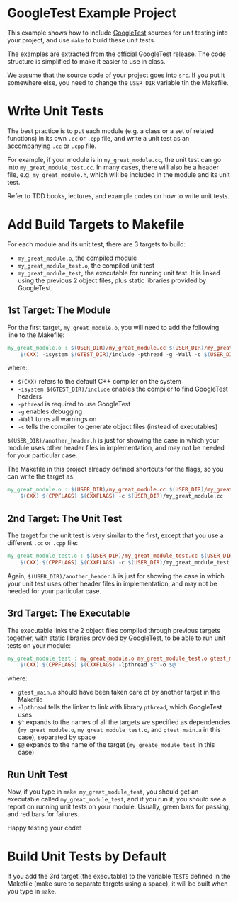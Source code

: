 GoogleTest Example Project
==========================

This example shows how to include [GoogleTest](https://github.com/google/googletest) sources for unit testing into your project, and use ```make``` to build these unit tests.

The examples are extracted from the official GoogleTest release.
The code structure is simplified to make it easier to use in class.

We assume that the source code of your project goes into ```src```. If you put it somewhere else, you need to change the ```USER_DIR``` variable tin the Makefile.

# Write Unit Tests

The best practice is to put each module (e.g. a class or a set of related functions) in its own ```.cc``` or ```.cpp``` file, and write a unit test as an accompanying ```.cc``` or ```.cpp``` file.

For example, if your module is in ```my_great_module.cc```, the unit test can go into ```my_great_module_test.cc```.
In many cases, there will also be a header file, e.g. ```my_great_module.h```, which will be included in the module and its unit test.

Refer to TDD books, lectures, and example codes on how to write unit tests.

# Add Build Targets to Makefile

For each module and its unit test, there are 3 targets to build:

* ```my_great_module.o```, the compiled module
* ```my_great_module_test.o```, the compiled unit test
* ```my_great_module_test```, the executable for running unit test. It is linked using the previous 2 object files, plus static libraries provided by GoogleTest.

## 1st Target: The Module

For the first target, ```my_great_module.o```, you will need to add the following line to the Makefile:

```makefile
my_great_module.o : $(USER_DIR)/my_great_module.cc $(USER_DIR)/my_great_module.h $(USER_DIR)/another_header.h $(GTEST_HEADERS)
    $(CXX) -isystem $(GTEST_DIR)/include -pthread -g -Wall -c $(USER_DIR)/my_great_module.cc
```

where:
- ```$(CXX)``` refers to the default C++ compiler on the system
- ```-isystem $(GTEST_DIR)/include``` enables the compiler to find GoogleTest headers
- ```-pthread``` is required to use GoogleTest
- ```-g``` enables debugging
- ```-Wall``` turns all warnings on
- ```-c``` tells the compiler to generate object files (instead of executables)

```$(USER_DIR)/another_header.h``` is just for showing the case in which your module uses other header files in implementation, and may not be needed for your particular case.

The Makefile in this project already defined shortcuts for the flags, so you can write the target as:

```makefile
my_great_module.o : $(USER_DIR)/my_great_module.cc $(USER_DIR)/my_great_module.h $(USER_DIR)/another_header.h $(GTEST_HEADERS)
    $(CXX) $(CPPFLAGS) $(CXXFLAGS) -c $(USER_DIR)/my_great_module.cc
```

## 2nd Target: The Unit Test

The target for the unit test is very similar to the first, except that you use a different ```.cc``` or ```.cpp``` file:

```makefile
my_great_module_test.o : $(USER_DIR)/my_great_module_test.cc $(USER_DIR)/my_great_module.h $(USER_DIR)/another_header.h $(GTEST_HEADERS)
    $(CXX) $(CPPFLAGS) $(CXXFLAGS) -c $(USER_DIR)/my_great_module_test.cc
```
Again, ```$(USER_DIR)/another_header.h``` is just for showing the case in which your unit test uses other header files in implementation, and may not be needed for your particular case.

## 3rd Target: The Executable

The executable links the 2 object files compiled through previous targets together, with static libraries provided by GoogleTest, to be able to run unit tests on your module:

```makefile
my_great_module_test : my_great_module.o my_great_module_test.o gtest_main.a
    $(CXX) $(CPPFLAGS) $(CXXFLAGS) -lpthread $^ -o $@
```

where:
- ```gtest_main.a``` should have been taken care of by another target in the Makefile
- ```-lpthread``` tells the linker to link with library ```pthread```, which GoogleTest uses
- ```$^``` expands to the names of all the targets we specified as dependencies (```my_great_module.o```, ```my_great_module_test.o```, and ```gtest_main.a``` in this case), separated by space
- ```$@``` expands to the name of the target (```my_greate_module_test``` in this case)

## Run Unit Test

Now, if you type in ```make my_great_module_test```, you should get an executable called ```my_great_module_test```, and if you run it, you should see a report on running unit tests on your module.
Usually, green bars for passing, and red bars for failures.

Happy testing your code!

# Build Unit Tests by Default

If you add the 3rd target (the executable) to the variable ```TESTS``` defined in the Makefile (make sure to separate targets using a space), it will be built when you type in ```make```.
